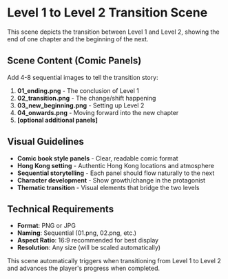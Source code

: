 # Level 1 to Level 2 Transition Scene

This scene depicts the transition between Level 1 and Level 2, showing the end of one chapter and the beginning of the next.

## Scene Content (Comic Panels)

Add 4-8 sequential images to tell the transition story:

1. **01_ending.png** - The conclusion of Level 1
2. **02_transition.png** - The change/shift happening
3. **03_new_beginning.png** - Setting up Level 2
4. **04_onwards.png** - Moving forward into the new chapter
5. **[optional additional panels]**

## Visual Guidelines

- **Comic book style panels** - Clear, readable comic format
- **Hong Kong setting** - Authentic Hong Kong locations and atmosphere
- **Sequential storytelling** - Each panel should flow naturally to the next
- **Character development** - Show growth/change in the protagonist
- **Thematic transition** - Visual elements that bridge the two levels

## Technical Requirements

- **Format**: PNG or JPG
- **Naming**: Sequential (01.png, 02.png, etc.)
- **Aspect Ratio**: 16:9 recommended for best display
- **Resolution**: Any size (will be scaled automatically)

This scene automatically triggers when transitioning from Level 1 to Level 2 and advances the player's progress when completed.